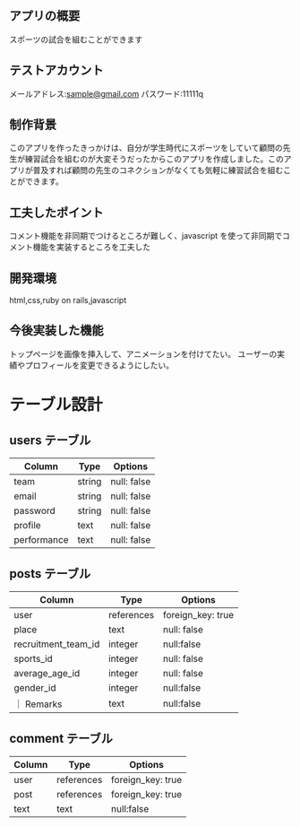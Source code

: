 ## アプリの概要

スポーツの試合を組むことができます

## テストアカウント

メールアドレス:sample@gmail.com
パスワード:11111q

## 制作背景

このアプリを作ったきっかけは、自分が学生時代にスポーツをしていて顧問の先生が練習試合を組むのが大変そうだったからこのアプリを作成しました。このアプリが普及すれば顧問の先生のコネクションがなくても気軽に練習試合を組むことができます。

## 工夫したポイント

コメント機能を非同期でつけるところが難しく、javascript を使って非同期でコメント機能を実装するところを工夫した

## 開発環境

html,css,ruby on rails,javascript

## 今後実装した機能

トップページを画像を挿入して、アニメーションを付けてたい。
ユーザーの実績やプロフィールを変更できるようにしたい。

# テーブル設計

## users テーブル

| Column      | Type   | Options     |
| ----------- | ------ | ----------- |
| team        | string | null: false |
| email       | string | null: false |
| password    | string | null: false |
| profile     | text   | null: false |
| performance | text   | null: false |

## posts テーブル

| Column              | Type       | Options           |
| ------------------- | ---------- | ----------------- |
| user                | references | foreign_key: true |
| place               | text       | null: false       |
| recruitment_team_id | integer    | null:false        |
| sports_id           | integer    | null: false       |
| average_age_id      | integer    | null: false       |
| gender_id           | integer    | null:false        |
| ｜ Remarks          | text       | null:false        |

## comment テーブル

| Column | Type       | Options           |
| ------ | ---------- | ----------------- |
| user   | references | foreign_key: true |
| post   | references | foreign_key: true |
| text   | text       | null:false        |
